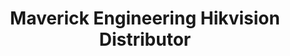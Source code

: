 ---
title: "Maverick Engineering Hikvision Distributor"
url: /karachi/maverick-engineering-hikvision-distributor/
shop: electronics
---